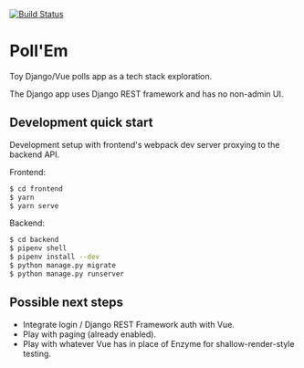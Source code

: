 [![Build Status](https://travis-ci.org/mthx/pollem.svg?branch=master)](https://travis-ci.org/mthx/pollem)

# Poll'Em

Toy Django/Vue polls app as a tech stack exploration.

The Django app uses Django REST framework and has no non-admin UI.

## Development quick start

Development setup with frontend's webpack dev server proxying to the backend API.

Frontend:

```bash
$ cd frontend
$ yarn
$ yarn serve
```

Backend:

```bash
$ cd backend
$ pipenv shell
$ pipenv install --dev
$ python manage.py migrate
$ python manage.py runserver
```

## Possible next steps

- Integrate login / Django REST Framework auth with Vue.
- Play with paging (already enabled).
- Play with whatever Vue has in place of Enzyme for shallow-render-style testing.
